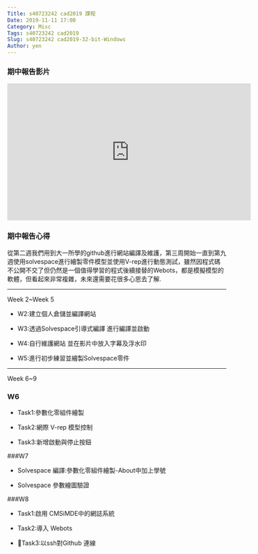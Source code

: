 ```yaml
---
Title: s40723242 cad2019 課程
Date: 2019-11-11 17:00
Category: Misc
Tags: s40723242 cad2019
Slug: s40723242 cad2019-32-bit-Windows
Author: yen
---
```



### 期中報告影片
<iframe width="560" height="315" src="https://www.youtube.com/embed/R1yTnufqg08" frameborder="0" allow="accelerometer; autoplay; encrypted-media; gyroscope; picture-in-picture" allowfullscreen></iframe>

### 期中報告心得
從第二週我們用到大一所學的github進行網站編譯及維護，第三周開始一直到第九週使用solvespace進行繪製零件模型並使用V-rep進行動態測試，雖然因程式碼不公開不交了但仍然是一個值得學習的程式後續接替的Webots，都是模擬模型的軟體，但看起來非常複雜，未來還需要花很多心思去了解.

<hr color="#ff8000>

###期中報告內容

[Week 2~Week 5](https://s40723242.github.io/cad2019/content/week2-5.html)

* W2:建立個人倉儲並編譯網站

* W3:透過Solvespace引導式編譯 進行編譯並啟動

* W4:自行維護網站 並在影片中放入字幕及浮水印

* W5:進行初步練習並繪製Solvespace零件

<hr color="#ff8000>

[Week 6~9](https://s40723242.github.io/cad2019/content/week6-9.html)

### W6
* Task1:參數化零組件繪製

* Task2:網際 V-rep 模型控制

* Task3:新增啟動與停止按鈕

###W7

* Solvespace 編譯:參數化零組件繪製-About中加上學號

* Solvespace 參數繪圖驗證

###W8

* Task1:啟用 CMSiMDE中的網誌系統

* Task2:導入 Webots

* Task3:以ssh對Github 連線

<hr color="#ff8000>
<!-- PELICAN_END_SUMMARY -->

